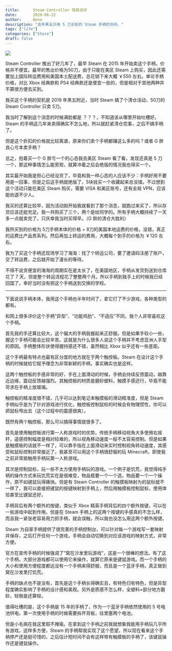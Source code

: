 ```yaml
---
title:      Steam Controller 简易测评
date:       2020-06-22
author:     None
description: "去年黑五只用 5 刀买到的 Steam 手柄的测评。"
tags: ["life"]
categories: ["Store"]
draft: false
---
```




![](https://steamcdn-a.akamaihd.net/steam/apps/353370/ss_d2f5e7325666df6119ff1d42be73bac9594c5b1e.600x338.jpg?t=1576276946)

Steam Controller 推出了好几年了，最早 Steam 在 2015 年开始卖这个手柄，价格并不便宜。最早的售出价格为50刀，由于只能在美区 Steam 上购买，因此还需要加上国际转运费用和美国本土配送费，总花销下来大概 ￥550 左右。单论手柄价格，对比 Xbox 经典款和 PS4 经典款还是便宜一些的，但是相对于其他两种并不算很方便去买到。

我买这个手柄的契机是 2019 年黑五附近，当时 Steam 搞了个清仓活动，50刀的 Steam Controller 只卖 5刀。

我当时了解到这个消息的时候满脸都是 ？？？，不知道该从哪里开始吐槽好。Steam 的手柄这几年来卖得确实不怎么地，所以就赶紧清仓完事，之后不搞手柄了。

但是这个折扣的价格就比较离谱，原来你们卖个手柄都赚这么多的吗？或者 G 胖良心亏本卖手柄？

总之，抱着买一个 G 胖亏一个的心态我去美区 Steam 看了看，发现还真是 5 刀一个，那这种事情怎么能旁观，就算冲着之后会绝版的情况我也得买一个。

其实最开始我是担心已经没货了，毕竟和我一样心态的人应该不少：手柄好用不要用是一回事，但是之后这手柄就绝版了，5块钱买一个收藏起来总没错。不过想到这个活动只能在美区 Steam 购买，需要 VISA 和美区账号，还有全局 VPN，应该能劝退不少人。

我买的还算比较早，因为活动刚开始我就看到了那个消息，就跑过来买了，所以存货应该还挺充足。我一共购买了三个，两个是给同学的。所有手柄大概持续了一天多一点就卖完了，只庆幸我当时买得早。（G 胖的清仓大胜利）

我所买到的价格为 5刀手柄本体的价格 + 8刀的美国本地运费的价格，没错，真正的运费比产品贵系列。然后再加上转运的费用，大概每个到手的价格为 ￥120 左右。

我为了买这个手柄还现场学习了海淘：找了个转运公司，要了邀请码注册了账户，交了转运费，之后就开始了漫长的等待。

不得不说贪便宜的海淘的周期实在是太长了，在美国地区，手柄从发货到送到仓库花了 7 天，但是整个转运流程花了整整两个月。所以手柄到我手上的时候我已经回国了，幸好当时没有把这个手柄送到交换的学校。

------

下面说说手柄本体，我用这个手柄也半年时间了，拿它打了不少游戏，各种类型的都有。

和网上很多评价这个手柄“异型”、“功能鸡肋”、“不适应”不同，我个人非常喜欢这个手柄。

首先我的手还算比较大，这个偏大的手柄我握起来正舒服。但是如果手较小一些，握这个手柄可能会比较辛苦。这就是为什么很多人说这个手柄并不考虑亚洲人手型的原因。手柄整体形状使得握持感还不错，虽然相比 Xbox 似乎还有一些差距。

这个手柄最有特点也最有区分度的地方就在于两个触控板。Steam 在设计这个手柄的时候就给它赋予理念为非常新颖的手柄，事实确实也是这样。

这两个触控板的手感非常的好，手在上面滑动的时候，手柄会持续反馈震动，越靠近边缘，震动反馈越强烈。其触控板的材质是磨砂塑料，触摸手感还行，毕竟不能苛求在手柄上放玻璃。

触控板的精准度很不错，几乎可以达到笔记本触摸板的滑动精准度，但是 Steam 手柄似乎是为了针对游戏进行优化，触控板控制鼠标的时候会有物理惯性，你可以把鼠标甩出去（这个过程中的震感很爽）。

既然有两个触控板，那么可以搞得事情就很多了。

首先是使用触控板进行第一人称游戏时的优势。传统手柄移动视角大多使用右摇杆，遥感控制幅度是相对较难的，所以视角移动速度一般不太容易控制。但是如果是触摸板的话就不一样了，可以靠手指在上面滑动来实时控制视角转动速度，其感受和鼠标控制非常接近了，我甚至可以用这个手柄很舒服的玩 Minecraft，即使我之前非常抵触用手柄玩第一人称游戏。

其次是控制鼠标，玩一些不太方便用手柄玩的游戏。一个例子是饥荒，我觉得纯手柄的操作方式来玩饥荒实在是很难受，物品框要一个一个选，物品要一个一个操作，原不如键鼠玩得痛快。但是有 Steam Controller 的触摸板映射为的鼠标就不一样了，我可以直接把键鼠的按键映射到手柄上，然后用触摸板控制鼠标，使用体验甚至比键鼠还好。

手柄背后有两个额外的按键，类似于 Xbox 精英手柄背后的四个额外按键，可以在一些游戏中起到作用。但是在 Steam 手柄上的这两个按键的手感真的不怎么样，而且我一紧张老容易用力抓手柄，就会误触，所以我也没怎么用这两个额外按键。

Steam 为自家手柄提供了很完善的手柄控制台，可以针对每一个游戏写一套映射并保存，之后打开任何一个游戏，手柄会自动切换到对应该游戏的映射方式，非常方便。

官方在宣传手柄的时候强调了“窝在沙发里玩游戏”，这是一个很棒的想法。有了这个手柄，大部分游戏都可以使用它来操作，就算它原来是键鼠游戏。而一个手柄的大小和使用方便程度都远没有一个手柄来得舒服，而且是一个蓝牙手柄，真正做到窝在沙发里打饥荒。

手柄的缺点也不是没有，首先是这个手柄长得确实丑，有特色归有特色，但是异型程度确实影响了手柄的设计感和美观。另外是质感不怎么样，全塑料+部分地方磨砂，轻倒是还算轻。

值得吐槽的是，这个手柄是 15 年的手柄了，作为一个蓝牙手柄依然使用的 5 号电池供电。第一次使用手柄的时候需要拆开背板，往里塞两个电池。

但是小毛病在我这里瑕不掩瑜。在拿到这个手柄之前我就想象我能用手柄玩几乎所有游戏，这样多方便，Steam 的手柄帮我实现了这个愿望。所以现在看来这个手柄停产还是挺可惜的，之后估计短时间不会有这样带有触摸板的手柄了，该键鼠操作还是键鼠操作。